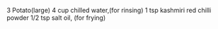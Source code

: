3 Potato(large)
4 cup chilled water,(for rinsing)
1 tsp kashmiri red chilli powder
1/2 tsp salt
oil, (for frying)